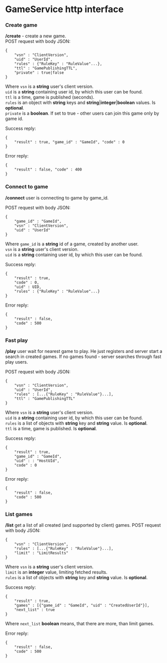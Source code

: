 # GameService http interface
### Create game
**/create** - create a new game.  
POST request with body JSON:

    {
        "vsn" : "ClientVersion",
        "uid" : "UserId",
        "rules" : {"RuleKey" : "RuleValue"...},
        "ttl" : "GamePublishingTTL",
        "private" : true|false
    }
Where `vsn` is a **string** user's client version.  
`uid` is a **string** containing user id, by which this user can be found.  
`ttl` is a time, game is published (seconds).  
`rules` is an object with **string** keys and **string**|**integer**|**boolean** values. Is **optional**.  
`private` is a **boolean**. If set to true - other users can join this game only by game id.  

Success reply:  

    {
        "result" : true, "game_id" : "GameId", "code" : 0
    }

Error reply:

    {
        "result" : false, "code" : 400
    }   

### Connect to game
**/connect** user is connecting to game by game_id.

POST request with body JSON:

    {
        "game_id" : "GameId",
        "vsn" : "ClientVersion",
        "uid" : "UserId"
    }
Where `game_id` is a **string** id of a game, created by another user.    
`vsn` is a **string** user's client version.  
`uid` is a **string** containing user id, by which this user can be found.  

Success reply:  

    {
        "result" : true,
        "code" : 0,
        "uid" : UID,
        "rules" : {"RuleKey" : "RuleValue"...}
    }
    
Error reply:

    {
        "result" : false,
        "code" : 500
    }
    
### Fast play
**/play** user wait for nearest game to play. He just registers and server start 
a search in created games. If no games found - server searches through fast play users.

POST request with body JSON:

    {
        "vsn" : "ClientVersion",
        "uid" : "UserId",
        "rules" : [...{"RuleKey" : "RuleValue"}...],
        "ttl" : "GamePublishingTTL"
    }
Where `vsn` is a **string** user's client version.  
`uid` is a **string** containing user id, by which this user can be found.  
`rules` is a list of objects with **string** key and **string** value. Is **optional**.  
`ttl` is a time, game is published. Is **optional**.    

Success reply:  

    {
        "result" : true,
        "game_id" : "GameId",
        "uid" : : "HostUId",
        "code" : 0
    }
    
Error reply:

    {
        "result" : false,
        "code" : 500
    }

### List games
**/list** get a list of all created (and supported by client) games.
POST request with body JSON:

    {
        "vsn" : "ClientVersion",
        "rules" : [...{"RuleKey" : "RuleValue"}...],
        "limit" : "LimitResults"
    }
Where `vsn` is a **string** user's client version.  
`limit` is an **integer** value, limiting fetched results.  
`rules` is a list of objects with **string** key and **string** value. Is **optional**.  

Success reply:  

    {
        "result" : true,
        "games" : [{"game_id" : "GameId", "uid" : "CreatedUserId"}],
        "next_list" : true
    }
Where `next_list` **boolean** means, that there are more, than limit games.
    
Error reply:

    {
        "result" : false,
        "code" : 500
    }